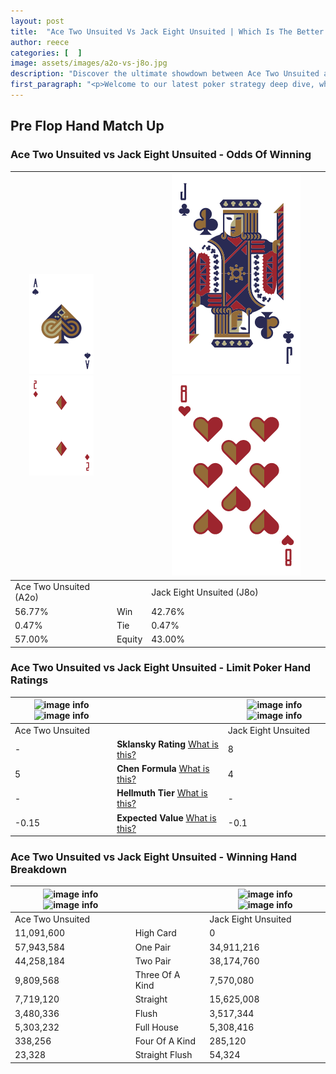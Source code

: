 ```yaml
---
layout: post
title:  "Ace Two Unsuited Vs Jack Eight Unsuited | Which Is The Better Hand In Poker? A Complete Guide"
author: reece
categories: [  ]
image: assets/images/a2o-vs-j8o.jpg
description: "Discover the ultimate showdown between Ace Two Unsuited and Jack Eight Unsuited in poker! Uncover the odds, strategies, and scenarios where one hand triumphs over the other. Get ready to up your poker game with this thrilling analysis."
first_paragraph: "<p>Welcome to our latest poker strategy deep dive, where we're pitting two distinct hands against each other in a high-stakes showdown: Ace Two Unsuited vs Jack Eight Unsuited.</p><p>In the dynamic world of poker, every decision counts, and knowing which hand holds the upper hand is key to your success at the table.</p><p>In this article, we'll dissect these two hands, explore the scenarios where one dominates the other, and equip you with the knowledge to make strategic choices that can tip the odds in your favor.</p><p>Get ready to unravel the intriguing dynamics of these poker hands and elevate your game to new heights.</p>"
---
```




[comment]: # (sp0)

## Pre Flop Hand Match Up

<div class="table hand-ratings" markdown="1"> 



### Ace Two Unsuited vs Jack Eight Unsuited - Odds Of Winning


    
| ![image info](assets/images/hand1/A.png) ![image info](assets/images/hand1/2o.png) |  | ![image info](assets/images/hand2/J.png) ![image info](assets/images/hand2/8o.png) |
| -------- | -------- | -------- |
| Ace Two Unsuited (A2o) |  | Jack Eight Unsuited (J8o) |
| 56.77% | Win | 42.76% |
| 0.47% | Tie | 0.47% |
| 57.00% | Equity | 43.00% |




[comment]: # (sp1)



### Ace Two Unsuited vs Jack Eight Unsuited - Limit Poker Hand Ratings


    
| ![image info](https://www.riverpairs.com/assets/images/hand1/A.png) ![image info](https://www.riverpairs.com/assets/images/hand1/2o.png) |  | ![image info](https://www.riverpairs.com/assets/images/hand2/J.png) ![image info](https://www.riverpairs.com/assets/images/hand2/8o.png) |
| -------- | -------- | -------- |
| Ace Two Unsuited |  | Jack Eight Unsuited |
| - | **Sklansky Rating** [What is this?](/sklansky-rating-explained) | 8 |
| 5 | **Chen Formula** [What is this?](/chen-formula-explained) | 4 |
| - | **Hellmuth Tier** [What is this?](/Hellmuth-tier-explained) | - |
| -0.15 | **Expected Value** [What is this?](/expected-value-explained) | -0.1 |




[comment]: # (sp2)



### Ace Two Unsuited vs Jack Eight Unsuited - Winning Hand Breakdown


    
| ![image info](https://www.riverpairs.com/assets/images/hand1/A.png) ![image info](https://www.riverpairs.com/assets/images/hand1/2o.png) |  | ![image info](https://www.riverpairs.com/assets/images/hand2/J.png) ![image info](https://www.riverpairs.com/assets/images/hand2/8o.png) |
| -------- | -------- | -------- |
| Ace Two Unsuited |  | Jack Eight Unsuited |
| 11,091,600 | High Card | 0 |
| 57,943,584 | One Pair | 34,911,216 |
| 44,258,184 | Two Pair | 38,174,760 |
| 9,809,568 | Three Of A Kind | 7,570,080 |
| 7,719,120 | Straight | 15,625,008 |
| 3,480,336 | Flush | 3,517,344 |
| 5,303,232 | Full House | 5,308,416 |
| 338,256 | Four Of A Kind | 285,120 |
| 23,328 | Straight Flush | 54,324 |




[comment]: # (sp3)



</div>

[comment]: # (sp4)



[comment]: # (sp5)

